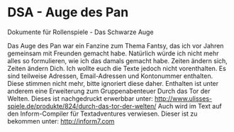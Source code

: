 # DSA - Auge des Pan
Dokumente für Rollenspiele - Das Schwarze Auge

Das Auge des Pan war ein Fanzine zum Thema Fantsy, das ich vor Jahren gemeinsam mit Freunden gemacht habe. Natürlich würde ich nicht mehr alles so formulieren, wie ich das damals gemacht habe. Zeiten ändern sich, Zeiten ändern Dich. Ich wollte euch die Texte jedoch nicht vorenthalten.
Es sind teilweise Adressen, Email-Adressen und Kontonummer enthalten. Diese stimmen nicht mehr, bitte ignoriert diese daher.
Enthalten ist unter anderem eine Erweiterung zum Gruppenabenteuer Durch das Tor der Welten. Dieses ist nachgedruckt erwerbbar unter:
http://www.ulisses-spiele.de/produkte/824/durch-das-tor-der-welten/
Auch wird im Text auf den Inform-Compiler für Textadventures verwiesen. Dieser ist zu bekommen unter:
http://inform7.com